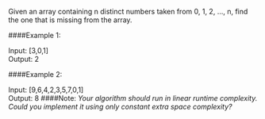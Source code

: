 Given an array containing n distinct numbers taken from 0, 1, 2, ..., n, find the one that is missing from the array.

####Example 1:

Input: [3,0,1]<br/>
Output: 2

####Example 2:

Input: [9,6,4,2,3,5,7,0,1]<br/>
Output: 8
####Note:
<i>Your algorithm should run in linear runtime complexity. Could you implement it using only constant extra space complexity?</i>
